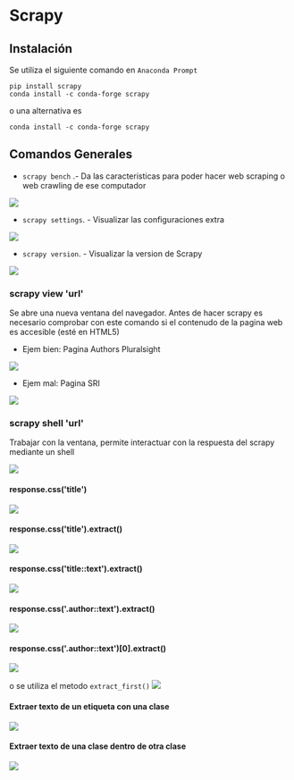 # Scrapy
## Instalación
Se utiliza el siguiente comando en `Anaconda Prompt`
```
pip install scrapy
conda install -c conda-forge scrapy 
```
o una alternativa es
```
conda install -c conda-forge scrapy 
```
## Comandos Generales
* `scrapy bench` .- Da las caracteristicas para poder hacer web scraping o web crawling de ese computador

![]('./resources/scrapy-view-bien.PNG')

* `scrapy settings`. - Visualizar las configuraciones extra

![]('./resources/scrapy-view-bien.PNG')

* `scrapy version`. - Visualizar la version de Scrapy

![]('./resources/scrapy-view-bien.PNG')


### scrapy view 'url'
Se abre una nueva ventana del navegador. Antes de hacer scrapy es necesario comprobar con este comando si el contenudo de la pagina web es accesible (esté en HTML5)

* Ejem bien: Pagina Authors Pluralsight

![]('./resources/scrapy-view-bien.PNG')

* Ejem mal: Pagina SRI

![]('./resources/scrapy-view.PNG')

### scrapy shell 'url'
Trabajar con la ventana, permite interactuar con la respuesta del scrapy mediante un shell

![]('./resources/scrapy-shell.PNG')

#### response.css('title')
![]('./resources/shell-title')
#### response.css('title').extract()
![]('./resources/shell-title-extract.PNG')
#### response.css('title::text').extract()
![]('./resources/shell-title-extract-only-text.PNG')
#### response.css('.author::text').extract()
![]('./resources/shell-title-extract-only-text-author.PNG')

#### response.css('.author::text')[0].extract()
![]('./resources/extract-only-first.PNG')

o se utiliza el metodo `extract_first()`
![]('./resources/extract-first.PNG')

#### Extraer texto de un etiqueta con una clase
![]('./resources/extract-label-class.PNG')

#### Extraer texto de una clase dentro de otra clase

![]('./resources/extract-class-into-class.PNG')